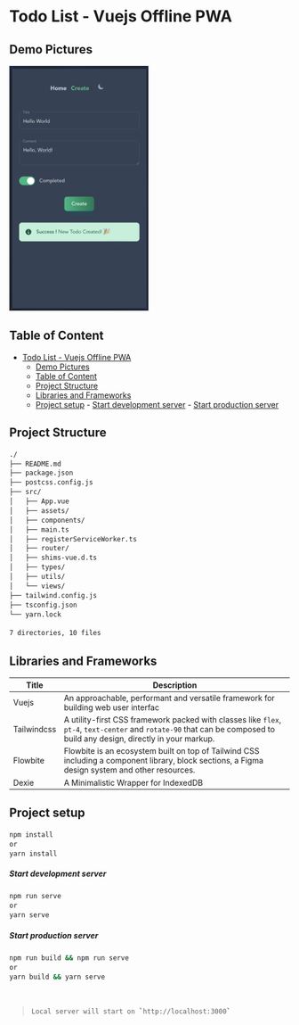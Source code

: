 # Todo List - Vuejs Offline PWA

## Demo Pictures

<img alt="mobile create dark" src="demo/mobile_create_dark.png" width="250px"/>

## Table of Content

- [Todo List - Vuejs Offline PWA](#todo-list---vuejs-offline-pwa)
  - [Demo Pictures](#demo-pictures)
  - [Table of Content](#table-of-content)
  - [Project Structure](#project-structure)
  - [Libraries and Frameworks](#libraries-and-frameworks)
  - [Project setup](#project-setup)
        - [Start development server](#start-development-server)
        - [Start production server](#start-production-server)

## Project Structure

```sh
./
├── README.md
├── package.json
├── postcss.config.js
├── src/
│   ├── App.vue
│   ├── assets/
│   ├── components/
│   ├── main.ts
│   ├── registerServiceWorker.ts
│   ├── router/
│   ├── shims-vue.d.ts
│   ├── types/
│   ├── utils/
│   └── views/
├── tailwind.config.js
├── tsconfig.json
└── yarn.lock

7 directories, 10 files
```

## Libraries and Frameworks

| Title       | Description                                                                                                                                                             |
| ----------- | ----------------------------------------------------------------------------------------------------------------------------------------------------------------------- |
| Vuejs       | An approachable, performant and versatile framework for building web user interfac                                                                                      |
| Tailwindcss | A utility-first CSS framework packed with classes like `flex`, `pt-4`, `text-center` and `rotate-90` that can be composed to build any design, directly in your markup. |
| Flowbite    | Flowbite is an ecosystem built on top of Tailwind CSS including a component library, block sections, a Figma design system and other resources.                         |
| Dexie       | A Minimalistic Wrapper for IndexedDB                                                                                                                                    |

## Project setup

```bash
npm install
or
yarn install
```

##### Start development server

```bash
npm run serve
or
yarn serve
```

##### Start production server

```bash
npm run build && npm run serve
or
yarn build && yarn serve
```

<br/>

> ```sh
> Local server will start on `http://localhost:3000`
> ```

<!-- | Pinia       | Pinia is a store library for Vue, it allows you to share a state across components/pages.                                                                               | -->
